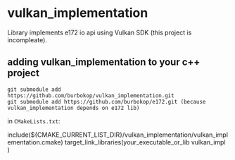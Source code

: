 # vulkan_implementation
Library implements e172 io api using Vulkan SDK (this project is incompleate).

## adding vulkan_implementation to your c++ project
```
git submodule add https://github.com/burbokop/vulkan_implementation.git
git submodule add https://github.com/burbokop/e172.git (because vulkan_implementation depends on e172 lib)
```
in `CMakeLists.txt`:

include(${CMAKE_CURRENT_LIST_DIR}/vulkan_implementation/vulkan_implementation.cmake)
target_link_libraries(your_executable_or_lib
    vulkan_impl
)

